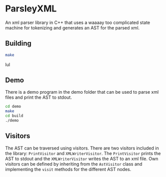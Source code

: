 # ParsleyXML
An xml parser library in C++ that uses a waaaay too complicated state machine for tokenizing and generates an AST for the parsed xml.

## Building

```bash
make
```
lul

## Demo

There is a demo program in the demo folder that can be used to parse xml files and print the AST to stdout.

```bash
cd demo
make
cd build
./demo
```

## Visitors

The AST can be traversed using visitors. There are two visitors included in the library: `PrintVisitor` and `XMLWriterVisitor`. The `PrintVisitor` prints the AST to stdout and the `XMLWriterVisitor` writes the AST to an xml file.
Own visitors can be defined by inheriting from the `AstVisitor` class and implementing the `visit` methods for the different AST nodes.